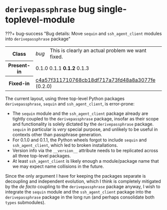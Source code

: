 # `derivepassphrase` bug single-toplevel-module

???+ bug-success "Bug details: Move `sequin` and `ssh_agent_client` modules into `derivepassphrase` package"
    <table id="bug-summary" markdown>
        <tr><th scope=col>Class<td><i>bug</i><td>This is clearly an actual problem we want fixed.
        <tr><th scope=col>Present-in<td colspan=2>0.1.0 0.1.1 <b>0.1.2</b> 0.1.3
        <tr><th scope=col>Fixed-in<td colspan=2><a href="https://github.com/the-13th-letter/derivepassphrase/commit/c4a57f311710768cb18df717a73fd48a8a3077fe">c4a57f311710768cb18df717a73fd48a8a3077fe</a> (0.2.0)
    </table>

The current layout, using three top-level Python packages `derivepassphrase`, `sequin` and `ssh_agent_client`, is error-prone:

- The `sequin` module and the `ssh_agent_client` package already are tightly coupled to the `derivepassphrase` package, insofar as their scope and functionality is solely dictated by the `derivepassphrase` package. `sequin` in particular is *very* special purpose, and unlikely to be useful in contexts other than passphrase generation.
- For 0.1.0 and 0.1.1, the Python wheels forgot to include `sequin` and `ssh_agent_client`, which led to broken installations.
- Version info via the `__version__` attribute needs to be replicated across all three top-level packages.
- At least `ssh_agent_client` is likely enough a module/package name that we may expect name collisions in the future.

Since the only argument I have for keeping the packages separate is decoupling and independent evolution, which I think is completely mitigated by the <i lang="la">de facto</i> coupling to the `derivepassphrase` package anyway, I wish to integrate the `sequin` module and the `ssh_agent_client` package into the `derivepassphrase` package in the long run (and perhaps consolidate both `types` submodules).
